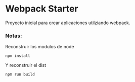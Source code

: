 # Webpack Starter


Proyecto inicial para crear aplicaciones utilziando webpack.

### Notas:
Reconstruir los modulos de node
```
npm install
```

Y reconstruir el dist
```
npm run build
```